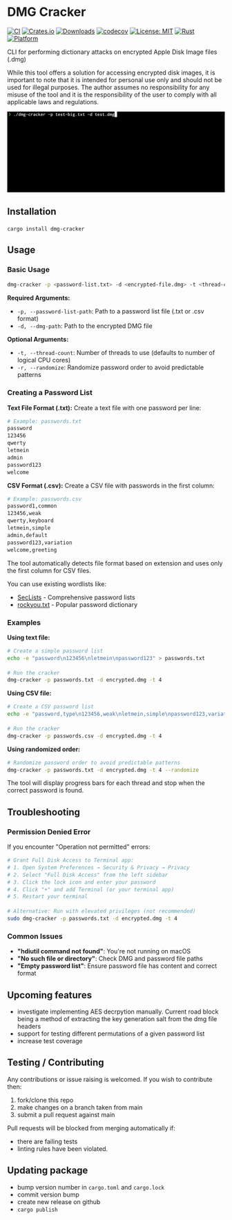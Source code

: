 # DMG Cracker

[![CI](https://github.com/james-ecd/dmg-cracker/actions/workflows/testing-and-linting.yml/badge.svg)](https://github.com/james-ecd/dmg-cracker/actions/workflows/testing-and-linting.yml)
[![Crates.io](https://img.shields.io/crates/v/dmg-cracker)](https://crates.io/crates/dmg-cracker)
[![Downloads](https://img.shields.io/crates/d/dmg-cracker)](https://crates.io/crates/dmg-cracker)
[![codecov](https://codecov.io/gh/james-ecd/dmg-cracker/branch/main/graph/badge.svg?token=C96XYRSKI4)](https://codecov.io/gh/james-ecd/dmg-cracker)
[![License: MIT](https://img.shields.io/badge/License-MIT-blue.svg)](https://opensource.org/licenses/MIT)
[![Rust](https://img.shields.io/badge/rust-1.72.1%2B-orange.svg)](https://www.rust-lang.org)
[![Platform](https://img.shields.io/badge/platform-macOS-lightgrey.svg)](https://www.apple.com/macos)

CLI for performing dictionary attacks on encrypted Apple Disk Image files (.dmg)

While this tool offers a solution for accessing encrypted disk images,
it is important to note that it is intended for personal use only and 
should not be used for illegal purposes. The author assumes no 
responsibility for any misuse of the tool and it is the responsibility 
of the user to comply with all applicable laws and regulations.

<!--suppress HtmlDeprecatedAttribute -->
<p align="center">
  <img src="./resources/demo.gif" alt="Demo GIF">
</p>

## Installation
`cargo install dmg-cracker`

## Usage

### Basic Usage
```bash
dmg-cracker -p <password-list.txt> -d <encrypted-file.dmg> -t <thread-count>
```

**Required Arguments:**
- `-p, --password-list-path`: Path to a password list file (.txt or .csv format)
- `-d, --dmg-path`: Path to the encrypted DMG file

**Optional Arguments:**
- `-t, --thread-count`: Number of threads to use (defaults to number of logical CPU cores)
- `-r, --randomize`: Randomize password order to avoid predictable patterns

### Creating a Password List

**Text File Format (.txt):**
Create a text file with one password per line:

```bash
# Example: passwords.txt
password
123456
qwerty
letmein
admin
password123
welcome
```

**CSV Format (.csv):**
Create a CSV file with passwords in the first column:

```bash
# Example: passwords.csv
password1,common
123456,weak
qwerty,keyboard
letmein,simple
admin,default
password123,variation
welcome,greeting
```

The tool automatically detects file format based on extension and uses only the first column for CSV files.

You can use existing wordlists like:
- [SecLists](https://github.com/danielmiessler/SecLists) - Comprehensive password lists
- [rockyou.txt](https://github.com/brannondorsey/naive-hashcat/releases/download/data/rockyou.txt) - Popular password dictionary

### Examples

**Using text file:**
```bash
# Create a simple password list
echo -e "password\n123456\nletmein\npassword123" > passwords.txt

# Run the cracker
dmg-cracker -p passwords.txt -d encrypted.dmg -t 4
```

**Using CSV file:**
```bash
# Create a CSV password list
echo -e "password,type\n123456,weak\nletmein,simple\npassword123,variation" > passwords.csv

# Run the cracker
dmg-cracker -p passwords.csv -d encrypted.dmg -t 4
```

**Using randomized order:**
```bash
# Randomize password order to avoid predictable patterns
dmg-cracker -p passwords.txt -d encrypted.dmg -t 4 --randomize
```

The tool will display progress bars for each thread and stop when the correct password is found.

## Troubleshooting

### Permission Denied Error
If you encounter "Operation not permitted" errors:

```bash
# Grant Full Disk Access to Terminal app:
# 1. Open System Preferences → Security & Privacy → Privacy
# 2. Select "Full Disk Access" from the left sidebar
# 3. Click the lock icon and enter your password
# 4. Click "+" and add Terminal (or your terminal app)
# 5. Restart your terminal

# Alternative: Run with elevated privileges (not recommended)
sudo dmg-cracker -p passwords.txt -d encrypted.dmg -t 4
```

### Common Issues
- **"hdiutil command not found"**: You're not running on macOS
- **"No such file or directory"**: Check DMG and password file paths
- **"Empty password list"**: Ensure password file has content and correct format

## Upcoming features
- investigate implementing AES decrpytion manually. Current road block being a method of extracting the key generation salt from the dmg file headers
- support for testing different permutations of a given password list
- increase test coverage

## Testing / Contributing
Any contributions or issue raising is welcomed. If you wish to contribute then:
1. fork/clone this repo
2. make changes on a branch taken from main
3. submit a pull request against main

Pull requests will be blocked from merging automatically if:
- there are failing tests
- linting rules have been violated.

## Updating package
- bump version number in `cargo.toml` and `cargo.lock`
- commit version bump
- create new release on github
- `cargo publish`
